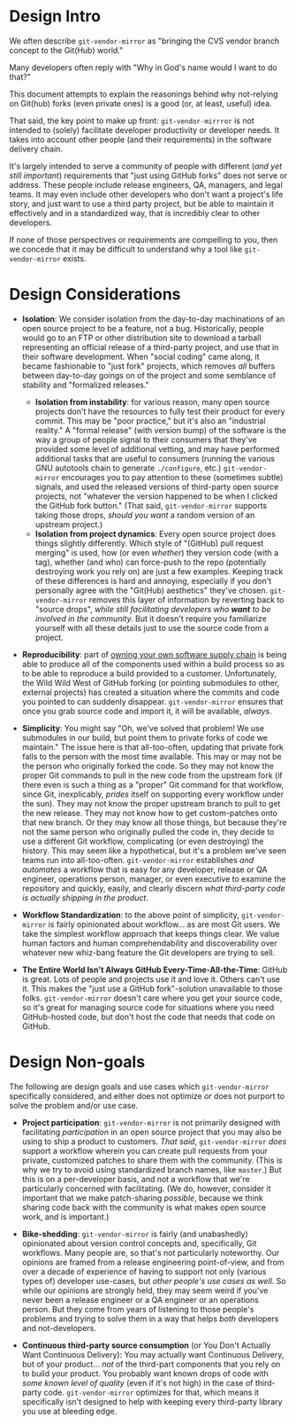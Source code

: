 
# Design Intro

We often describe `git-vendor-mirror` as "bringing the CVS vendor branch concept to the Git(Hub) world."

Many developers often reply with "Why in God's name would I want to do that?"

This document attempts to explain the reasonings behind why not-relying on Git(hub) forks (even private ones) is a good (or, at least, useful) idea. 

That said, the key point to make up front: `git-vendor-mirrror` is not intended to (solely) facilitate developer productivity or developer needs. It takes into account other people (and their requirements) in the software delivery chain.

It's largely intended to serve a community of people with different (_and yet still important_) requirements that "just using GitHub forks" does not serve or address. These people include release engineers, QA, managers, and legal teams. It may even include other developers who don't want a project's life story, and just want to use a third party project, but be able to maintain it effectively and in a standardized way, that is incredibly clear to other developers.

If none of those perspectives or requirements are compelling to you, then we concede that it may be difficult to understand why a tool like `git-vendor-mirror` exists.

# Design Considerations

- **Isolation**: We consider isolation from the day-to-day machinations of an open source project to be a feature, not a bug. Historically, people would go to an FTP or other distribution site to download a tarball representing an official release of a third-party project, and use that in their software development. When "social coding" came along, it became fashionable to "just fork" projects, which removes _all_ buffers between day-to-day goings on of the project and some semblance of stability and "formalized releases."
  - **Isolation from instability**: for various reason, many open source projects don't have the resources to fully test their product for every commit. This may be "poor practice," but it's also an "industrial reality." A "formal release" (with version bump) of the software is the way a group of people signal to their consumers that they've provided some level of additional vetting, and may have performed additional tasks that are useful to consumers (running the various GNU autotools chain to generate `./configure`, etc.) `git-vendor-mirror` encourages you to pay attention to these (sometimes subtle) signals, and used the released versions of third-party open source projects, not "whatever the version happened to be when I clicked the GitHub fork button." (That said, `git-vendor-mirror` supports taking those drops, _should you want_ a random version of an upstream project.)
  - **Isolation from project dynamics**: Every open source project does things slightly differently. Which style of "(GitHub) pull request merging" is used, how (or even _whether_) they version code (with a tag), whether (and who) can force-push to the repo (potentially destroying work you rely on) are just a few examples. Keeping track of these differences is hard and annoying, especially if you don't personally agree with the "Git(Hub) aesthetics" they've chosen. `git-vendor-mirror` removes this layer of information by reverting back to "source drops", _while still facilitating developers who **want** to be involved in the community._ But it doesn't require you familiarize yourself with all these details just to use the source code from a project.


- **Reproducibility**: part of [owning your own software supply chain](http://whoownsmysoftwaresupplychain.com) is being able to produce all of the components used within a build process so as to be able to reproduce a build provided to a customer. Unfortunately, the Wild Wild West of GitHub forking (or pointing submodules to other, external projects) has created a situation where the commits and code you pointed to can suddenly disappear. `git-vendor-mirror` ensures that once you grab source code and import it, it will be available, _always_. 

- **Simplicity**: You might say "Oh, we've solved that problem! We use submodules in our build, but point them to private forks of code we maintain." The issue here is that all-too-often, updating that private fork falls to the person with the most time available. This may or may not be the person who originally forked the code. So they may not know the proper Git commands to pull in the new code from the upstream fork (if there even is such a thing as a "proper" Git command for that workflow, since Git, inexplicably, _prides_ itself on supporting every workflow under the sun). They may not know the proper upstream branch to pull to get the new release. They may not know how to get custom-patches onto that new branch. Or they may know all those things, but because they're not the same person who originally pulled the code in, they decide to use a different Git workflow, complicating (or even destroying) the history. This may seem like a hypothetical, but it's a problem we've seen teams run into all-too-often. `git-vendor-mirror` establishes _and automates_ a workflow that is easy for any developer, release or QA engineer, operations person, manager, or even executive to examine the repository and quickly, easily, and clearly discern _what third-party code is actually shipping in the product_.


- **Workflow Standardization**: to the above point of simplicity, `git-vendor-mirror` is fairly opinionated about workflow... as are most Git users. We take the simplest workflow approach that keeps things clear. We value human factors and human comprehendability and discoverability over whatever new whiz-bang feature the Git developers are trying to sell.

- **The Entire World Isn't Always GitHub Every-Time-All-the-Time**: GitHub is great. Lots of people and projects use it and love it. Others can't use it. This makes the "just use a GitHub fork"-solution unavailable to those folks. `git-vendor-mirror` doesn't care where you get your source code, so it's great for managing source code for situations where you need GitHub-hosted code, but don't host the code that needs that code on GitHub.

# Design Non-goals

The following are design goals and use cases which `git-vendor-mirror` specifically considered, and either does not optimize _or_ does not purport to solve the problem and/or use case.

- **Project participation**: `git-vendor-mirror` is not primarily designed with facilitating _participation_ in an open source project that you may also be using to ship a product to customers. _That said_, `git-vendor-mirror` _does_ support a workflow wherein you can create pull requests from your private, customized patches to share them with the community. (This is why we try to avoid using standardized branch names, like `master`.) But this is on a per-developer basis, and not a workflow that we're particularly concerned with facilitating. (We do, however, consider it important that we make patch-sharing _possible_, because we think sharing code back with the community is what makes open source work, and is important.)

- **Bike-shedding**: `git-vendor-mirror` is fairly (and unabashedly) opinionated about version control concepts and, specifically, Git workflows. Many people are, so that's not particularly noteworthy. Our opinions are framed from a release engineering point-of-view, and from over a decade of experience of having to support not only (various types of) developer use-cases, but _other people's use cases as well_. So while our opinions are strongly held, they may seem weird if you've never been a release engineer or a QA engineer or an operations person. But they come from years of listening to those people's problems and trying to solve them in a way that helps _both_ developers and not-developers.

- **Continuous third-party source consumption** (or You Don't Actually Want Continuous Delivery): You may actually want Continuous Delivery, but of your product... _not_ of the third-part components that you rely on to build your product. You probably want known drops of code with _some known level of quality_ (even if it's not high) in the case of third-party code. `git-vendor-mirror` optimizes for that, which means it specifically isn't designed to help with keeping every third-party library you use at bleeding edge.
